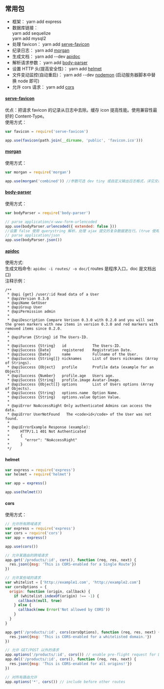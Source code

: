 ## 常用包
- 框架：
    yarn add express
- 数据库链接：  
    yarn add sequelize  
    yarn add mysql2
- 处理 favicon：
    yarn add [serve-favicon](#serve-favicon)
- 纪录日志：
    yarn add [morgan](#morgan)
- 生成文档：
    yarn add --dev [apidoc](#apidoc)
- 解析请求参数：
    yarn add [body-parser](#body-parser)
- 设置 HTTP 头(提高安全性)：
    yarn add [helmet](#helmet)
- 文件变动监控(自动重启)：
    yarn add --dev [nodemon](https://github.com/remy/nodemon) (启动服务器脚本中替换 node 即可)
- 允许 cors 请求：
    yarn add [cors](#cors)


#### [serve-favicon](https://github.com/expressjs/serve-favicon)
优点：把请求 favicon 的记录从日志中去除。缓存 icon 提高性能。使用兼容性最好的 Content-Type。  
使用方式：  
```javascript
var favicon = require('serve-favicon')

app.use(favicon(path.join(__dirname, 'public', 'favicon.ico')))
```
#### [morgan](https://github.com/expressjs/morgan)
使用方式：
```javascript
var morgan = require('morgan')

app.use(morgan('combined')) //参数可选 dev tiny 或自定义输出日志格式，详见文档
```
#### [body-parser](https://github.com/expressjs/body-parser)
使用方式：
```javascript
var bodyParser = require('body-parser')

// parse application/x-www-form-urlencoded
app.use(bodyParser.urlencoded({ extended: false }))
//设置 false 使用 querystring 解析，处理 ajax 提交的复杂数据更在行。(true 使用 qs 解析)
// parse application/json
app.use(bodyParser.json())
```
#### [apidoc](http://apidocjs.com/)
使用方式:  
生成文档命令: `apidoc -i routes/ -o doc/`( routes 是程序入口，doc 是文档出口)  
注释示例：  
```
/**
 * @api {get} /user/:id Read data of a User
 * @apiVersion 0.3.0
 * @apiName GetUser
 * @apiGroup User
 * @apiPermission admin
 *
 * @apiDescription Compare Verison 0.3.0 with 0.2.0 and you will see the green markers with new items in version 0.3.0 and red markers with removed items since 0.2.0.
 *
 * @apiParam {String} id The Users-ID.
 *
 * @apiSuccess {String}   id            The Users-ID.
 * @apiSuccess {Date}     registered    Registration Date.
 * @apiSuccess {Date}     name          Fullname of the User.
 * @apiSuccess {String[]} nicknames     List of Users nicknames (Array of Strings).
 * @apiSuccess {Object}   profile       Profile data (example for an Object)
 * @apiSuccess {Number}   profile.age   Users age.
 * @apiSuccess {String}   profile.image Avatar-Image.
 * @apiSuccess {Object[]} options       List of Users options (Array of Objects).
 * @apiSuccess {String}   options.name  Option Name.
 * @apiSuccess {String}   options.value Option Value.
 *
 * @apiError NoAccessRight Only authenticated Admins can access the data.
 * @apiError UserNotFound   The <code>id</code> of the User was not found.
 *
 * @apiErrorExample Response (example):
 *     HTTP/1.1 401 Not Authenticated
 *     {
 *       "error": "NoAccessRight"
 *     }
 */
```
#### helmet
```javascript
var express = require('express')
var helmet = require('helmet')

var app = express()

app.use(helmet())
```
#### cors
使用方式：  
```javascript
// 允许所有跨域请求
var express = require('express')
var cors = require('cors')
var app = express()

app.use(cors())
```
```javascript
// 允许某路由的跨域请求
app.get('/products/:id', cors(), function (req, res, next) {
  res.json({msg: 'This is CORS-enabled for a Single Route'})
})
```
```javascript
// 允许某些域的请求
var whitelist = ['http://example1.com', 'http://example2.com']
var corsOptions = {
  origin: function (origin, callback) {
    if (whitelist.indexOf(origin) !== -1) {
      callback(null, true)
    } else {
      callback(new Error('Not allowed by CORS'))
    }
  }
}

app.get('/products/:id', cors(corsOptions), function (req, res, next) {
  res.json({msg: 'This is CORS-enabled for a whitelisted domain.'})
})
```
```javascript
// 允许 GET/POST 以外的请求
app.options('/products/:id', cors()) // enable pre-flight request for DELETE request
app.del('/products/:id', cors(), function (req, res, next) {
  res.json({msg: 'This is CORS-enabled for all origins!'})
})

// 对所有路由允许
app.options('*', cors()) // include before other routes
```
